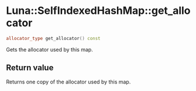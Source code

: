 # Luna::SelfIndexedHashMap::get_allocator

```c++
allocator_type get_allocator() const
```

Gets the allocator used by this map. 



## Return value
Returns one copy of the allocator used by this map. 

